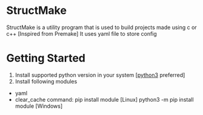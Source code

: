 # StructMake
StructMake is a utility program that is used to build projects made using c or c++  [Inspired from Premake]
It uses yaml file to store config

# Getting Started
1. Install supported python version in your system [<a href="https://www.python.org/downloads/">python3</a> preferred]
2. Install following modules
  * yaml
  * clear_cache
  command: pip install module [Linux]
           python3 -m pip install module [Windows]
